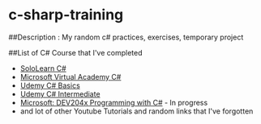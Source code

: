 # c-sharp-training

##Description : My random c# practices, exercises, temporary project

##List of C# Course that I've completed
- [SoloLearn C#](https://www.sololearn.com/Course/CSharp/)
- [Microsoft Virtual Academy C#](https://mva.microsoft.com/en-us/training-courses/c-fundamentals-for-absolute-beginners-16169)
- [Udemy C# Basics](https://www.udemy.com/csharp-tutorial-for-beginners/learn/v4/)
- [Udemy C# Intermediate](https://www.udemy.com/csharp-intermediate-classes-interfaces-and-oop/learn/v4/?src=sac&kw=c%23%20inter)
- [Microsoft: DEV204x Programming with C#](https://www.edx.org/course/programming-c-microsoft-dev204x-2) - In progress
- and lot of other Youtube Tutorials and random links that I've forgotten
